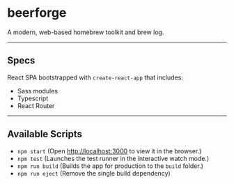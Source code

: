 # beerforge
A modern, web-based homebrew toolkit and brew log.

---

## Specs
React SPA bootstrapped with `create-react-app` that includes:
- Sass modules
- Typescript
- React Router

___

## Available Scripts

- `npm start` (Open [http://localhost:3000](http://localhost:3000) to view it in the browser.)
- `npm test` (Launches the test runner in the interactive watch mode.)
- `npm run build` (Builds the app for production to the `build` folder.)
- `npm run eject` (Remove the single build dependency)
